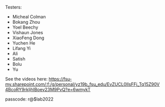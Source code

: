 Testers:
- Micheal Colman
- Bokang Zhou
- Yoel Beechy
- Vishaun Jones
- XiaoFeng Dong
- Yuchen He
- Lifang Yi
- Ali
- Satish
- Bolu
- Yu

See the videos here:
https://fsu-my.sharepoint.com/:f:/g/personal/yz19b_fsu_edu/EvZUCL0IIsFFj_Tq15Z90V4BcoRY9rkljhIBoev23M9PvQ?e=6wmykT

passcode: r@$lab2022
